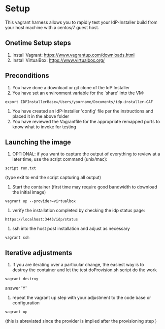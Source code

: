 # Setup

This vagrant harness allows you to rapidly test your IdP-Installer build from your host machine with a centos/7 guest host.

## Onetime Setup steps

1. Install Vagrant: https://www.vagrantup.com/downloads.html
1. Install VirtualBox: https://www.virtualbox.org/

## Preconditions

1. You have done a download or git clone of the IdP Installer
1. You have set an environment variable for the 'share' into the VM:

```
export IDPInstallerBase=/Users/yourname/Documents/idp-installer-CAF
```
1. You have created an IdP-Installer 'config' file per the instructions and placed it in the above folder
1. You have reviewed the Vagrantfile for the appropriate remapped ports to know what to invoke for testing

## Launching the image
1. OPTIONAL: if you want to capture the output of everything to review at a later time, use the script command (unix/mac):
```
script run.txt
```
(type exit to end the script capturing all output)

1. Start the container (first time may require good bandwidth to download the initial image)
``` 
vagrant up --provider=virtualbox
```
1. verify the installation completed by checking the idp status page:
```
https://localhost:3443/idp/status
```

1. ssh into the host post installation and adjust as necessary 
```
vagrant ssh
```

## Iterative adjustments

1. If you are iterating over a particular change, the easiest way is to destroy the container and let the test doProvision.sh script do the work
```
vagrant destroy
```
answer 'Y'

1. repeat the vagrant up step with your adjustment to the code base or configuration
```
vagrant up
```
(this is abreviated since the provider is implied after the provisioning step )
